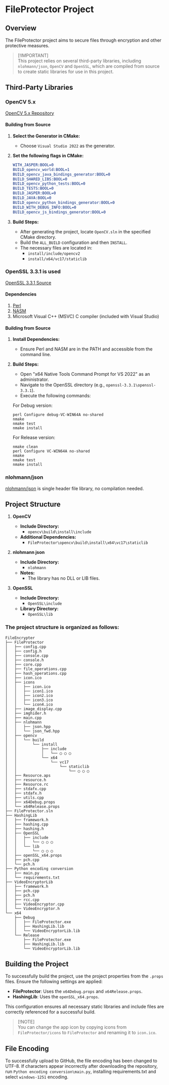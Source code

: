# FileProtector Project

## Overview

The FileProtector project aims to secure files through encryption and other protective measures. 
> [!IMPORTANT]\
> This project relies on several third-party libraries, including `nlohmann/json`, `OpenCV` and `OpenSSL`, which are compiled from source to create static libraries for use in this project. 

## Third-Party Libraries

### OpenCV 5.x
[OpenCV 5.x Repository](https://github.com/opencv/opencv/tree/5.x)

#### Building from Source

1. **Select the Generator in CMake:**
   - Choose `Visual Studio 2022` as the generator.

2. **Set the following flags in CMake:**
   ```cmake
   WITH_JASPER:BOOL=0
   BUILD_opencv_world:BOOL=1
   BUILD_opencv_java_bindings_generator:BOOL=0
   BUILD_SHARED_LIBS:BOOL=0
   BUILD_opencv_python_tests:BOOL=0
   BUILD_TESTS:BOOL=0
   BUILD_JASPER:BOOL=0
   BUILD_JAVA:BOOL=0
   BUILD_opencv_python_bindings_generator:BOOL=0
   BUILD_WITH_DEBUG_INFO:BOOL=0
   BUILD_opencv_js_bindings_generator:BOOL=0
   ```

3. **Build Steps:**
   - After generating the project, locate `OpenCV.sln` in the specified CMake directory.
   - Build the `ALL_BUILD` configuration and then `INSTALL`.
   - The necessary files are located in:
     - `install/include/opencv2`
     - `install/x64/vc17/staticlib`

### OpenSSL 3.3.1 is used
[OpenSSL 3.3.1 Source](https://www.openssl.org/source/)

#### Dependencies

1. [Perl](https://strawberryperl.com/)
2. [NASM](https://www.nasm.us/)
3. Microsoft Visual C++ (MSVC) C compiler (included with Visual Studio)

#### Building from Source

1. **Install Dependencies:**
   - Ensure Perl and NASM are in the PATH and accessible from the command line.

2. **Build Steps:**
   - Open "x64 Native Tools Command Prompt for VS 2022" as an administrator.
   - Navigate to the OpenSSL directory (e.g., `openssl-3.3.1\openssl-3.3.1`).
   - Execute the following commands:

   For Debug version:
   ```shell
   perl Configure debug-VC-WIN64A no-shared
   nmake
   nmake test
   nmake install
   ```

   For Release version:
   ```shell
   nmake clean
   perl Configure VC-WIN64A no-shared
   nmake
   nmake test
   nmake install
   ```

### nlohmann/json

[nlohmann/json](https://github.com/nlohmann/json) is single header file library, no compilation needed.

## Project Structure

1. **OpenCV**
   - **Include Directory:**
     - `opencv\build\install\include`
   - **Additional Dependencies:**
     - `FileProtector\opencv\build\install\x64\vc17\staticlib`

2. **nlohmann json**
   - **Include Directory:**
     - `nlohmann`
   - **Notes:**
     - The library has no DLL or LIB files.

3. **OpenSSL**
   - **Include Directory:**
     - `OpenSSL\include`
   - **Library Directory:**
     - `OpenSSL\lib`


### The project structure is organized as follows:

```
FileEncrypter
├── FileProtector
│   ├── config.cpp
│   ├── config.h
│   ├── console.cpp
│   ├── console.h
│   ├── core.cpp
│   ├── file_operations.cpp
│   ├── hash_operations.cpp
│   ├── icon.ico
│   ├── icons
│   │   ├── icon.ico
│   │   ├── icon1.ico
│   │   ├── icon2.ico
│   │   ├── icon3.ico
│   │   └── icon4.ico
│   ├── image_display.cpp
│   ├── imghider.h
│   ├── main.cpp
│   ├── nlohmann
│   │   ├── json.hpp
│   │   └── json_fwd.hpp
│   ├── opencv
│   │   └── build
│   │       └── install
│   │           ├── include
│   │           │   └── ◯ ◯ ◯
│   │           └── x64
│   │               └── vc17
│   │                   └── staticlib
│   │                       └── ◯ ◯ ◯
│   ├── Resource.aps
│   ├── resource.h
│   ├── Resource.rc
│   ├── stdafx.cpp
│   ├── stdafx.h
│   ├── utils.cpp
│   ├── x64Debug.props
│   └── x64Release.props
├── FileProtector.sln
├── HashingLib
│   ├── framework.h
│   ├── hashing.cpp
│   ├── hashing.h
│   ├── OpenSSL
│   │   ├── include
│   │   │   └── ◯ ◯ ◯
│   │   └── lib
│   │       └── ◯ ◯ ◯
│   ├── openSSL_x64.props
│   ├── pch.cpp
│   └── pch.h
├── Python encoding conversion
│   ├── main.py
│   └── requirements.txt
├── VideoEncryptorLib
│   ├── framework.h
│   ├── pch.cpp
│   ├── pch.h
│   ├── rcc.cpp
│   ├── VideoEncryptor.cpp
│   └── VideoEncryptor.h
└── x64
    ├── Debug
    │   ├── FileProtector.exe
    │   ├── HashingLib.lib
    │   └── VideoEncryptorLib.lib
    └── Release
        ├── FileProtector.exe
        ├── HashingLib.lib
        └── VideoEncryptorLib.lib
```

## Building the Project

To successfully build the project, use the project properties from the `.props` files. Ensure the following settings are applied:

- **FileProtector**: Uses the `x64Debug.props` and `x64Release.props`.
- **HashingLib**: Uses the `openSSL_x64.props`.

This configuration ensures all necessary static libraries and include files are correctly referenced for a successful build.

> [!NOTE]\
> You can change the app icon by copying icons from `FileProtector/icons` to `FileProtector` and renaming it to `icon.ico`.

## File Encoding

To successfully upload to GitHub, the file encoding has been changed to UTF-8. If characters appear incorrectly after downloading the repository, run `Python encoding conversion\main.py`, installing requirements.txt and select `windows-1251` encoding.
